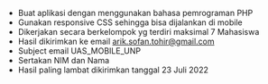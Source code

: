 - Buat aplikasi dengan menggunakan bahasa pemrograman PHP
- Gunakan responsive CSS sehingga bisa dijalankan di mobile
- Dikerjakan secara berkelompok yg terdiri maksimal 7 Mahasiswa
- Hasil dikirimkan ke email arik.sofan.tohir@gmail.com
- Subject email UAS_MOBILE_UNP
- Sertakan NIM dan Nama
- Hasil paling lambat dikirimkan tanggal 23 Juli 2022
